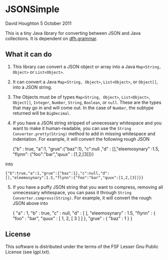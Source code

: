 JSONSimple
==========

David Houghton
5 October 2011

This is a tiny Java library for converting between JSON and Java collections. It is dependent on [dfh.grammar][grammar].

What it can do
--------------

1. This library can convert a JSON object or array into a Java `Map<String, Object>` or `List<Object>`.

2. It can convert a Java `Map<String, Object>`, `List<Object>`, or `Object[]`, into a JSON string.

3. The Objects must be of types `Map<String, Object>`, `List<Object>`, `Object[]`, `Integer`, `Number`, `String`, `Boolean`, or `null`. These are the types that may go in and will come out. In the case of `Number`, the subtype returned will be `BigDecimal`.

4. If you have a JSON string stripped of unnecessary whitespace and you want to make it human-readable, you can use the `String Converter.pretty(String)` method to add in missing whitespace and indentation. For example, it will convert the following rough JSON

    {"b"  : true, "a":1,  "grue":{"baz":1}, "c":null
    ,"d"  :	[],"eleemosynary" :1.5, 	"flynn": {"foo":"bar","quux"
    :
    [1,2,[3]]}}

into

    {"b":true,"a":1,"grue":{"baz":1},"c":null,"d":[],"eleemosynary":1.5,"flynn":{"foo":"bar","quux":[1,2,[3]]}}

5. If you have a puffy JSON string that you want to compress, removing all unnecessary whitespace, you can pass it through `String Converter.compress(String)`. For example, it will convert the rough JSON above into

    {
       "a"     : 1,
       "b"     : true,
       "c"     : null,
       "d"     : [ ],
       "eleemosynary" : 1.5,
       "flynn" : 
          {
             "foo"  : "bar",
             "quux" : 
                [
                   1,
                   2,
                   [ 3 ]
                ]
          },
       "grue"  : { "baz" : 1 }
    }

License
-------

This software is distributed under the terms of the FSF Lesser Gnu Public License (see lgpl.txt).

[grammar]: http://dfhoughton.org/grammar/
